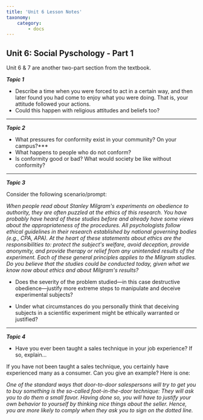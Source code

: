 ```yaml
---
title: 'Unit 6 Lesson Notes'
taxonomy:
    category:
        - docs
---
```


## Unit 6: Social Pyschology - Part 1

Unit 6 & 7 are another two-part section from the textbook.

***Topic 1***

 - Describe a time when you were forced to act in a certain way, and then later found you had come to enjoy what you were doing. That is, your attitude followed your actions.
 - Could this happen with religious attitudes and beliefs too?

---

***Topic 2***

 - What pressures for conformity exist in your community? On your campus?***
 - What happens to people who do not conform?
 - Is conformity good or bad? What would society be like without conformity?

---

***Topic 3***

Consider the following scenario/prompt:

*When people read about Stanley Milgram's experiments on obedience to au­thor­ity, they are often puzzled at the ethics of this research. You have probably have heard of these studies before and already have some views about the ap­propriate­ness of the procedures. All psychologists follow ethical guidelines in their research established by national governing bodies (e.g., CPA, APA). At the heart of these state­ments about ethics are the responsibilities to: protect the subject's welfare, avoid deception, provide anonymity, and provide therapy or relief from any unin­tended results of the experiment. Each of these general principles applies to the Milgram studies. Do you believe that the studies could be conducted today, given what we know now about ethics and about Milgram's results?*

 - Does the severity of the problem studied—in this case destructive obedience—justify more extreme steps to manipulate and deceive experimental subjects?

 - Under what circumstances do you personally think that deceiving subjects in a scientific experiment might be ethically warranted or justified?

---

***Topic 4***

 - Have you ever been taught a sales technique in your job experience? If so, explain...

If you have not been taught a sales technique, you certainly have experienced many as a consumer. Can you give an example? Here is one:

*One of the standard ways that door-to-door salespersons will try to get you to buy something is the so-called foot-in-the-door technique: They will ask you to do them a small favor. Having done so, you will have to justify your own behavior to yourself by think­ing nice things about the seller. Hence, you are more likely to comply when they ask you to sign on the dotted line.*
